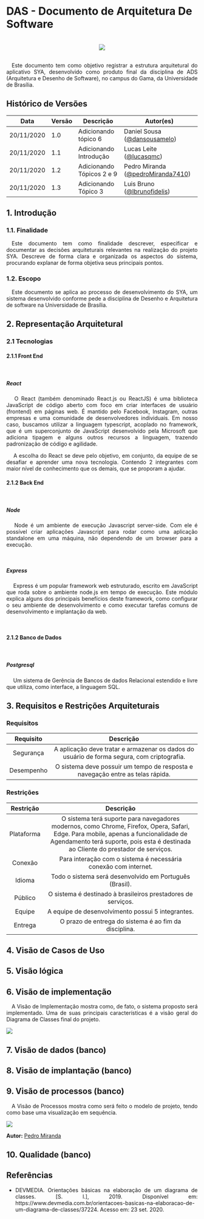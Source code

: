 # DAS - Documento de Arquitetura De Software
<br>
<div style="display: flex; justify-content: center; align-items:center;">
    <img src="https://unbarqdsw.github.io/2020.1_G11_SYA/assets/das/icon.png">
</div>
<br>

<p align="justify">&emsp;Este documento tem como objetivo registrar a estrutura arquitetural do aplicativo SYA, desenvolvido como produto final da disciplina de ADS (Arquitetura e Desenho de Software), no campus do Gama, da Universidade de Brasília.</p>

## **Histórico de Versões**
Data | Versão | Descrição | Autor(es) 
---- | ----------- | ------ | ---------
20/11/2020 | 1.0 | Adicionando tópico 6 | Daniel Sousa ([@dansousamelo](http://github.com/dansousamelo))
20/11/2020 | 1.1 | Adicionando Introdução | Lucas Leite ([@lucasqmc](http://github.com/lucasqmc))
20/11/2020 | 1.2 | Adicionando Tópicos 2 e 9 | Pedro Miranda ([@pedroMiranda7410](http://github.com/pedroMiranda7410))
20/11/2020 | 1.3 | Adicionando Tópico 3 | Luis Bruno ([@lbrunofidelis](http://github.com/lbrunofidelis))

## **1. Introdução**

### **1.1. Finalidade**

<p align="justify">&emsp;Este documento tem como finalidade descrever, especificar e documentar as decisões arquiteturais relevantes na realização do projeto SYA. Descreve de forma clara e organizada os aspectos do sistema, procurando explanar de forma objetiva seus principais pontos. </p>

### **1.2. Escopo**

<p align="justify">&emsp;Este documento se aplica ao processo de desenvolvimento do SYA, um sistema desenvolvido conforme pede a disciplina de Desenho e Arquitetura de software na Universidade de Brasília. </p>

## **2. Representação Arquitetural**
### **2.1 Tecnologias**
#### **2.1.1 Front End**
<br>

##### **React**
<p align="justify">&emsp;
    O React (também denominado React.js ou ReactJS) é uma biblioteca JavaScript de código aberto com foco em criar interfaces de usuário (frontend) em páginas web. É mantido pelo Facebook, Instagram, outras empresas e uma comunidade de desenvolvedores individuais. Em nosso caso, buscamos utilizar a linguagem typescript, acoplado no framework, que é um superconjunto de JavaScript desenvolvido pela Microsoft que adiciona tipagem e alguns outros recursos a linguagem, trazendo padronização de código e agilidade.
</p>
<p align="justify">&emsp;
    A escolha do React se deve pelo objetivo, em conjunto, da equipe de se desafiar e aprender uma nova tecnologia. Contendo 2 integrantes com maior nível de conhecimento que os demais, que se proporam a ajudar.
</p>

#### **2.1.2 Back End**
<br>

##### **Node**
<p align="justify">&emsp;
    Node é um ambiente de execução Javascript server-side. Com ele é possível criar aplicações Javascript para rodar como uma aplicação standalone em uma máquina, não dependendo de um browser para a execução.
</p>
<br>

##### **Express**
<p align="justify">&emsp;
    Express é um popular framework web estruturado, escrito em JavaScript que roda sobre o ambiente node.js em tempo de execução. Este módulo explica alguns dos principais benefícios deste framework, como configurar o seu ambiente de desenvolvimento e como executar tarefas comuns de desenvolvimento e implantação da web.
</p>
<br>

#### **2.1.2 Banco de Dados**
<br>

##### **Postgresql**
<p align="justify">&emsp;
    Um sistema de Gerência de Bancos de dados Relacional estendido e livre que utiliza, como interface, a linguagem SQL.
</p>

## **3. Requisitos e Restrições Arquiteturais**

### Requisitos

|  Requisito |                                          Descrição                                         |
|:----------:|:------------------------------------------------------------------------------------------:|
|  Segurança | A aplicação deve tratar e armazenar os dados do usuário de forma segura, com criptografia. |
| Desempenho |       O sistema deve possuir um tempo de resposta e navegação entre as telas rápida.       |

### Restrições

|  Restrição |                                                                                                         Descrição                                                                                                         |
|:----------:|:-------------------------------------------------------------------------------------------------------------------------------------------------------------------------------------------------------------------------:|
| Plataforma | O sistema terá suporte para navegadores modernos, como Chrome, Firefox, Opera, Safari, Edge. Para mobile, apenas a funcionalidade de Agendamento terá suporte, pois esta é destinada ao Cliente do prestador de serviços. |
|   Conexão  |                                                                              Para interação com o sistema é necessária conexão com internet.                                                                              |
|   Idioma   |                                                                                  Todo o sistema será desenvolvido em Português (Brasil).                                                                                  |
|   Público  |                                                                                O sistema é destinado à brasileiros prestadores de serviços.                                                                               |
|   Equipe   |                                                                                     A equipe de desenvolvimento possui 5 integrantes.                                                                                     |
|   Entrega  |                                                                                   O prazo de entrega do sistema é ao fim da disciplina.                                                                                   |

## **4. Visão de Casos de Uso**

## **5. Visão lógica**

## **6. Visão de implementação**
<p align="justify">&emsp;A Visão de Implementação mostra como, de fato, o sistema proposto será implementado. Uma de suas principais características é a visão geral do Diagrama de Classes final do projeto.</p>

<img src="https://unbarqdsw.github.io/2020.1_G11_SYA/assets/das/classes.png">

## **7. Visão de dados (banco)**

## **8. Visão de implantação (banco)**

## **9. Visão de processos (banco)**
<p align="justify">&emsp;A Visão de Processos mostra como será feito o modelo de projeto, tendo como base uma visualização em sequência.</p>

<img src="https://unbarqdsw.github.io/2020.1_G11_SYA/assets/das/Diagrama_Sequencia.png">

<p align="justify">
    <strong>Autor:</strong> <a href="http://github.com/pedroMiranda7410">Pedro Miranda</a>
</p>

## **10. Qualidade (banco)**


## **Referências**

 * <p align="justify">DEVMEDIA. Orientações básicas na elaboração de um diagrama de classes. [S. l.], 2019. Disponível em: https://www.devmedia.com.br/orientacoes-basicas-na-elaboracao-de-um-diagrama-de-classes/37224. Acesso em: 23 set. 2020.</p>




